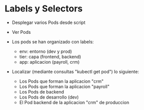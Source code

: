 # Labels y Selectors

  * Desplegar varios Pods desde script

  * Ver Pods

  * Los pods se han organizado con labels:
    * env: entorno (dev y prod)
    * tier: capa (frontend, backend)
    * app: aplicacion (payroll, crm)

  * Localizar (mediante consultas "kubectl get pod") lo siguiente:
    * Los Pods que forman la aplicacion "crm"
    * Los Pods que forman la aplicacion "payroll"
    * Los Pods de backend
    * Los Pods de desarrollo (dev)
    * El Pod backend de la aplicacion "crm" de produccion

